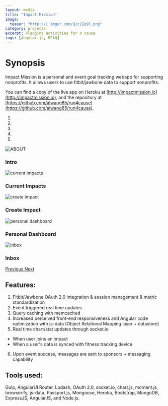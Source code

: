 ```yaml
---
layout: media
title: "Impact Mission"
image:
  teaser: "http://i.imgur.com/Q2c2Ie9l.png"
category: projects
excerpt: Pledging activities for a cause
tags: [Angular.js, MEAN]
---
```


# Synopsis

Impact Mission is a personal and event goal tracking webapp for supporting nonprofits. It allows users to use fitbit/jawbone data to support nonprofits.

You can find a copy of the live app on Heroku at [http://impactmission.io](http://impactmission.io), and the repository at [https://github.com/alwang85/run4cause](https://github.com/alwang85/run4cause).


<div id="carousel-example-generic" class="carousel slide" data-ride="carousel">
  <!-- Indicators -->
  <ol class="carousel-indicators">
    <li data-target="#carousel-example-generic" data-slide-to="0" class="active"></li>
    <li data-target="#carousel-example-generic" data-slide-to="1"></li>
    <li data-target="#carousel-example-generic" data-slide-to="2"></li>
    <li data-target="#carousel-example-generic" data-slide-to="3"></li>
    <li data-target="#carousel-example-generic" data-slide-to="4"></li>
  </ol>

  <!-- Wrapper for slides -->
  <div class="carousel-inner" role="listbox">
    <div class="item active">
      <img src="http://i.imgur.com/0vjuN4Nl.png" alt="ABOUT">
      <div class="carousel-caption">
        <h3>Intro</h3>
      </div>
    </div>
    <div class="item">
      <img src="http://i.imgur.com/sLIGB9Jl.png" alt="current impacts">
      <div class="carousel-caption">
        <h3>Current Impacts</h3>
      </div>
    </div>
    <div class="item">
      <img src="http://i.imgur.com/VtXoDqBl.png" alt="create impact">
      <div class="carousel-caption">
        <h3>Create Impact</h3>
      </div>
    </div>
    <div class="item">
      <img src="http://i.imgur.com/V5t5GYbl.png" alt="personal dashboard">
      <div class="carousel-caption">
        <h3>Personal Dashboard</h3>
      </div>
    </div>
    <div class="item">
      <img src="http://i.imgur.com/X1kJxBNl.png" alt="inbox">
      <div class="carousel-caption">
        <h3>Inbox</h3>
      </div>
    </div>
  </div>

  <!-- Controls -->
  <a class="left carousel-control" href="#carousel-example-generic" role="button" data-slide="prev">
    <span class="glyphicon glyphicon-chevron-left" aria-hidden="true"></span>
    <span class="sr-only">Previous</span>
  </a>
  <a class="right carousel-control" href="#carousel-example-generic" role="button" data-slide="next">
    <span class="glyphicon glyphicon-chevron-right" aria-hidden="true"></span>
    <span class="sr-only">Next</span>
  </a>
</div>

## Features:

1. Fitbit/Jawbone OAuth 2.0 integration & session management & metric standardization
2. Event triggered real time updates
3. Query caching with memcached
4. Increased perceived front-end responsiveness and Angular code optimization with js-data (Object Relational Mapping layer + datastore)
5. Real time chart/stat updates through socket.io
  - When user joins an impact
  - When a user's data is synced with fitness tracking device
6. Upon event success, messages are sent to sponsors + messaging capability

## Tools used:

Gulp, AngularUI Router, Lodash, OAuth 2.0, socket.io, chart.js, moment.js, browserify, js-data, Passport.js, Mongoose, Heroku, Bootstrap, MongoDB, ExpressJS, AngularJS, and Node.js.

